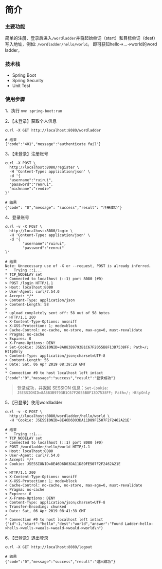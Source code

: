 # 简介

### 主要功能
简单的注册、登录后进入`/wordladder`并将起始单词（start）和目标单词（dest）写入地址，例如:
`/wordladder/hello/world`。
即可获知hello->...->world的word ladder。
### 技术栈
- Spring Boot
- Spring Security
- Unit Test
### 使用步骤
1、执行 `mvn spring-boot:run`

2、【未登录】获取个人信息
  ```
  curl -X GET http://localhost:8080/wordladder
  
  # 结果
  {"code":"401","message":"authenticate fail"}
  ```
3、【未登录】注册账号
  ```
  curl -X POST \
    http://localhost:8080/register \
    -H 'Content-Type: application/json' \
    -d '{
  	"username":"ruirui",
  	"password":"renrui",
  	"nickname":"rendie"
  }'
  
  # 结果
  {"code": "0","message": "success","result": "注册成功"}
  ```
4、登录账号
  ```
  curl -v -X POST \
    http://localhost:8080/login \
    -H 'Content-Type: application/json' \
    -d '{
          "username":"ruirui",
          "password":"renrui"
  }'
  
  # 结果
  Note: Unnecessary use of -X or --request, POST is already inferred.
  *   Trying ::1...
  * TCP_NODELAY set
  * Connected to localhost (::1) port 8080 (#0)
  > POST /login HTTP/1.1
  > Host: localhost:8080
  > User-Agent: curl/7.54.0
  > Accept: */*
  > Content-Type: application/json
  > Content-Length: 58
  >
  * upload completely sent off: 58 out of 58 bytes
  < HTTP/1.1 200
  < X-Content-Type-Options: nosniff
  < X-XSS-Protection: 1; mode=block
  < Cache-Control: no-cache, no-store, max-age=0, must-revalidate
  < Pragma: no-cache
  < Expires: 0
  < X-Frame-Options: DENY
  < Set-Cookie: JSESSIONID=8A883B9793B1C67F2055B8F13D7538FF; Path=/; HttpOnly
  < Content-Type: application/json;charset=UTF-8
  < Content-Length: 56
  < Date: Sat, 06 Apr 2019 08:38:29 GMT
  <
  * Connection #0 to host localhost left intact
  {"code":"0","message":"success","result":"登录成功"}
  ```
> 登录成功，并返回 SESSION 信息：`Set-Cookie: JSESSIONID=8A883B9793B1C67F2055B8F13D7538FF; Path=/; HttpOnly`

5、【已登录】使用wordladder
  ```
  curl -v -X POST \
    http://localhost:8080/wordladder/hello/world \
    -H 'Cookie: JSESSIONID=8E46D6D03DA11D89FE507F2F2462A21E'
    
  # 结果
  *   Trying ::1...
  * TCP_NODELAY set
  * Connected to localhost (::1) port 8080 (#0)
  > POST /wordladder/hello/world HTTP/1.1
  > Host: localhost:8080
  > User-Agent: curl/7.54.0
  > Accept: */*
  > Cookie: JSESSIONID=8E46D6D03DA11D89FE507F2F2462A21E
  >
  < HTTP/1.1 200
  < X-Content-Type-Options: nosniff
  < X-XSS-Protection: 1; mode=block
  < Cache-Control: no-cache, no-store, max-age=0, must-revalidate
  < Pragma: no-cache
  < Expires: 0
  < X-Frame-Options: DENY
  < Content-Type: application/json;charset=UTF-8
  < Transfer-Encoding: chunked
  < Date: Sat, 06 Apr 2019 08:41:38 GMT
  <
  * Connection #0 to host localhost left intact
  {"id":1,"start":"hello","dest":"world","answer":"Found Ladder:hello->hells->wells->weals->weald->woald->world\n"}

```
6、【已登录】退出登录
```
curl -X GET http://localhost:8080/logout

# 结果
{"code":"0","message":"success","result":"退出成功"}
```